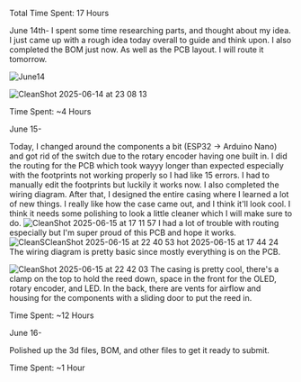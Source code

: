 Total Time Spent: 17 Hours

June 14th-
I spent some time researching parts, and thought about my idea. I just came up with a rough idea today overall to guide and think upon. I also completed the BOM just now. As well as the PCB layout. I will route it tomorrow.

![June14](https://github.com/user-attachments/assets/90c46e42-cd4e-4ce4-a20a-46a0cbb19715)

![CleanShot 2025-06-14 at 23 08 13](https://github.com/user-attachments/assets/2843083c-a598-4e8f-839f-be6540553f37)

Time Spent: ~4 Hours

June 15-

Today, I changed around the components a bit (ESP32 -> Arduino Nano) and got rid of the switch due to the rotary encoder having one built in. I did the routing for the PCB which took wayyy longer than expected especially with the footprints not working properly so I had like 15 errors. I had to manually edit the footprints but luckily it works now. I also completed the wiring diagram. After that, I designed the entire casing where I learned a lot of new things. I really like how the case came out, and I think it'll look cool. I think it needs some polishing to look a little cleaner which I will make sure to do. ![CleanShot 2025-06-15 at 17 11 57](https://github.com/user-attachments/assets/7c7c4b2f-81da-45c3-a09c-8e547b2c4976)
I had a lot of trouble with routing especially but I'm super proud of this PCB and hope it works.
![CleanS![CleanShot 2025-06-15 at 22 40 53](https://github.com/user-attachments/assets/ecce8b8f-1308-4cad-9ebe-20b63bdc63df)
hot 2025-06-15 at 17 44 24](https://github.com/user-attachments/assets/890978d0-dc56-45e4-ab0d-a94e52f04e08)
The wiring diagram is pretty basic since mostly everything is on the PCB.

![CleanShot 2025-06-15 at 22 42 03](https://github.com/user-attachments/assets/d2cb34f2-5f6f-4afa-81dd-ec8380beb35d)
The casing is pretty cool, there's a clamp on the top to hold the reed down, space in the front for the OLED, rotary encoder, and LED. In the back, there are vents for airflow and housing for the components with a sliding door to put the reed in.

Time Spent: ~12 Hours

June 16-

Polished up the 3d files, BOM, and other files to get it ready to submit.

Time Spent: ~1 Hour

